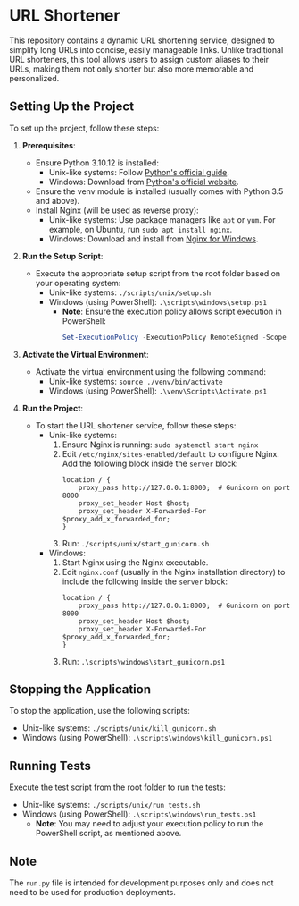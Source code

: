 # URL Shortener

This repository contains a dynamic URL shortening service, designed to simplify long URLs into concise, easily manageable links. Unlike traditional URL shorteners, this tool allows users to assign custom aliases to their URLs, making them not only shorter but also more memorable and personalized.

## Setting Up the Project

To set up the project, follow these steps:

1. **Prerequisites**:

   - Ensure Python 3.10.12 is installed:
     - Unix-like systems: Follow [Python's official guide](https://www.python.org/downloads/source/).
     - Windows: Download from [Python's official website](https://www.python.org/downloads/windows/).
   - Ensure the venv module is installed (usually comes with Python 3.5 and above).
   - Install Nginx (will be used as reverse proxy):
     - Unix-like systems: Use package managers like `apt` or `yum`. For example, on Ubuntu, run `sudo apt install nginx`.
     - Windows: Download and install from [Nginx for Windows](http://nginx.org/en/docs/windows.html).

2. **Run the Setup Script**:

   - Execute the appropriate setup script from the root folder based on your operating system:
     - Unix-like systems: `./scripts/unix/setup.sh`
     - Windows (using PowerShell): `.\scripts\windows\setup.ps1`
       - **Note**: Ensure the execution policy allows script execution in PowerShell:
         ```powershell
         Set-ExecutionPolicy -ExecutionPolicy RemoteSigned -Scope CurrentUser
         ```

3. **Activate the Virtual Environment**:

   - Activate the virtual environment using the following command:
     - Unix-like systems: `source ./venv/bin/activate`
     - Windows (using PowerShell): `.\venv\Scripts\Activate.ps1`

4. **Run the Project**:
   - To start the URL shortener service, follow these steps:
     - Unix-like systems:
       1. Ensure Nginx is running: `sudo systemctl start nginx`
       2. Edit `/etc/nginx/sites-enabled/default` to configure Nginx. Add the following block inside the `server` block:
          ```nginx
          location / {
              proxy_pass http://127.0.0.1:8000;  # Gunicorn on port 8000
              proxy_set_header Host $host;
              proxy_set_header X-Forwarded-For $proxy_add_x_forwarded_for;
          }
          ```
       3. Run: `./scripts/unix/start_gunicorn.sh`
     - Windows:
       1. Start Nginx using the Nginx executable.
       2. Edit `nginx.conf` (usually in the Nginx installation directory) to include the following inside the `server` block:
          ```nginx
          location / {
              proxy_pass http://127.0.0.1:8000;  # Gunicorn on port 8000
              proxy_set_header Host $host;
              proxy_set_header X-Forwarded-For $proxy_add_x_forwarded_for;
          }
          ```
       3. Run: `.\scripts\windows\start_gunicorn.ps1`

## Stopping the Application

To stop the application, use the following scripts:

- Unix-like systems: `./scripts/unix/kill_gunicorn.sh`
- Windows (using PowerShell): `.\scripts\windows\kill_gunicorn.ps1`

## Running Tests

Execute the test script from the root folder to run the tests:

- Unix-like systems: `./scripts/unix/run_tests.sh`
- Windows (using PowerShell): `.\scripts\windows\run_tests.ps1`
  - **Note**: You may need to adjust your execution policy to run the PowerShell script, as mentioned above.

## Note

The `run.py` file is intended for development purposes only and does not need to be used for production deployments.
